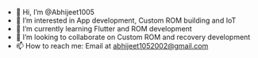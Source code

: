 - 👋 Hi, I’m @Abhijeet1005
- 👀 I’m interested in App development, Custom ROM building and IoT
- 🌱 I’m currently learning Flutter and ROM development
- 💞️ I’m looking to collaborate on Custom ROM and recovery development
- 📫 How to reach me: Email at abhijeet1052002@gmail.com

<!---
Abhijeet1005/Abhijeet1005 is a ✨ special ✨ repository because its `README.md` (this file) appears on your GitHub profile.
You can click the Preview link to take a look at your changes.
--->
